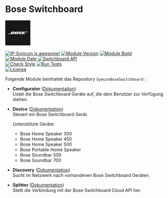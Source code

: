 # Bose Switchboard

![Image](imgs/bose_logo_blackbox_80x80.png)  

[![IP-Symcon is awesome!](https://img.shields.io/badge/IP--Symcon-5.5-blue.svg)](https://www.symcon.de)
[![Module Version](https://img.shields.io/badge/Module_Version-1.00-blue.svg)]()
[![Module Build](https://img.shields.io/badge/Module_Build-13-blue.svg)]()
[![Module Date](https://img.shields.io/badge/Module_Date-20201102-blue.svg)]()
[![Switchboard API](https://img.shields.io/badge/Switchboard_API-1.0-blue.svg)]()  
[![Check Style](https://github.com/ubittner/SymconBoseSwitchboard/workflows/Check%20Style/badge.svg)](https://github.com/ubittner/SymconBoseSwitchboard/actions)
[![Run Tests](https://github.com/ubittner/SymconBoseSwitchboard/workflows/Run%20Tests/badge.svg)](https://github.com/ubittner/SymconBoseSwitchboard/actions)  
[![License](https://img.shields.io/badge/License-CC%20BY--NC--SA%204.0-green.svg)](https://creativecommons.org/licenses/by-nc-sa/4.0/)


Folgende Module beinhaltet das Repository `SymconBoseSwitchboard` :

- __Configurator__ ([Dokumentation](Configurator))  
	Listet die Bose Switchboard Geräte auf, die dem Benutzer zur Verfügung stehen. 

- __Device__ ([Dokumentation](Device))  
	Steuert ein Bose Switchboard Gerät.
	
	Unterstützte Geräte:  
	
	* Bose Home Speaker 300  
	* Bose Home Speaker 450  
	* Bose Home Speaker 500  
	* Bose Portable Home Speaker  
	* Bose Soundbar 500  
	* Bose Soundbar 700
	
- __Discovery__ ([Dokumentation](Discovery))  
	Sucht im Netzwerk nach vorhandenen Bose Switchboard Geräten. 

- __Splitter__ ([Dokumentation](Splitter))  
	Stellt die Verbindung mit der Bose Switchboard Cloud API her.
